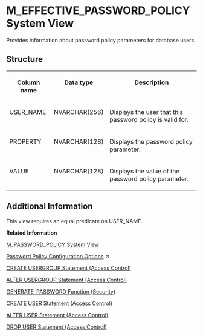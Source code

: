 <!-- loio388378c0aa6b49dd88e9ee2187705f07 -->

# M\_EFFECTIVE\_PASSWORD\_POLICY System View

Provides information about password policy parameters for database users.



## Structure


<table>
<tr>
<th valign="top">

Column name



</th>
<th valign="top">

Data type



</th>
<th valign="top">

Description



</th>
</tr>
<tr>
<td valign="top">

USER\_NAME



</td>
<td valign="top">

NVARCHAR\(256\)



</td>
<td valign="top">

Displays the user that this password policy is valid for.



</td>
</tr>
<tr>
<td valign="top">

PROPERTY



</td>
<td valign="top">

NVARCHAR\(128\)



</td>
<td valign="top">

Displays the password policy parameter.



</td>
</tr>
<tr>
<td valign="top">

VALUE



</td>
<td valign="top">

NVARCHAR\(128\)



</td>
<td valign="top">

Displays the value of the password policy parameter.



</td>
</tr>
</table>



<a name="loio388378c0aa6b49dd88e9ee2187705f07__section_u2w_qdk_h2b"/>

## Additional Information

This view requires an equal predicate on USER\_NAME.

**Related Information**  


[M\_PASSWORD\_POLICY System View](m-password-policy-system-view-20b6e99.md "Defines effective password policy settings.")

[Password Policy Configuration Options](https://help.sap.com/viewer/c82f8d6a84c147f8b78bf6416dae7290/2023_2_QRC/en-US/61662e3032ad4f8dbdb5063a21a7d706.html "The password policy of the database is defined by parameters in the password policy section of the indexserver.ini configuration file. The initial password policy of a user group is a copy of the database password policy.") :arrow_upper_right:

[CREATE USERGROUP Statement \(Access Control\)](../../010-SQL-Reference/012-SQL-Statements/create-usergroup-statement-access-control-9869125.md "Creates a usergroup.")

[ALTER USERGROUP Statement \(Access Control\)](../../010-SQL-Reference/012-SQL-Statements/alter-usergroup-statement-access-control-aa94ca8.md "Alters a usergroup.")

[GENERATE\_PASSWORD Function \(Security\)](../../010-SQL-Reference/011-SQL-Functions/generate-password-function-security-5157398.md "Generates a password.")

[CREATE USER Statement \(Access Control\)](../../010-SQL-Reference/012-SQL-Statements/create-user-statement-access-control-20d5ddb.md "Creates a new database user.")

[ALTER USER Statement \(Access Control\)](../../010-SQL-Reference/012-SQL-Statements/alter-user-statement-access-control-20d3459.md "Modifies the database user.")

[DROP USER Statement \(Access Control\)](../../010-SQL-Reference/012-SQL-Statements/drop-user-statement-access-control-20d8d33.md "Deletes a database user.")

